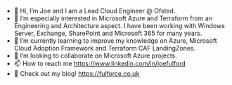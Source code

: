 - 👋 Hi, I’m Joe and I am a Lead Cloud Engineer @ Ofsted. 
- 👀 I’m especially interested in Microsoft Azure and Terraform from an Engineering and Architecture aspect. I have been working with Windows Server, Exchange, SharePoint and Microsoft 365 for many years. 
- 🌱 I’m currently learning to improve my knowledge on Azure, Microsoft Cloud Adoption Framework and Terraform CAF LandingZones.
- 💞️ I’m looking to collaborate on Microsoft Azure projects.
- 📫 How to reach me https://www.linkedin.com/in/joefulford
- 📖 Check out my blog! https://fulforce.co.uk

<!---
Fulforce/Fulforce is a ✨ special ✨ repository because its `README.md` (this file) appears on your GitHub profile.
You can click the Preview link to take a look at your changes.
--->
